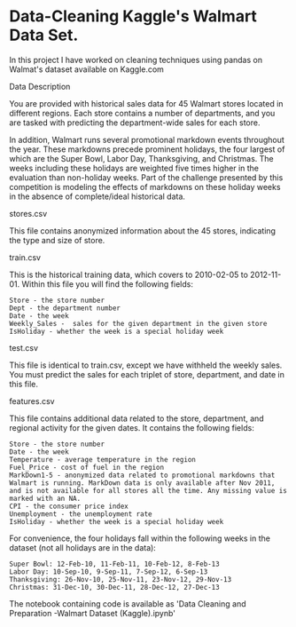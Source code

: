# Data-Cleaning Kaggle's Walmart Data Set.

In this project I have worked on cleaning techniques using pandas on Walmat's dataset available on Kaggle.com 

Data Description    

You are provided with historical sales data for 45 Walmart stores located in different regions. Each store contains a number of departments, and you are tasked with predicting the department-wide sales for each store.

In addition, Walmart runs several promotional markdown events throughout the year. These markdowns precede prominent holidays, the four largest of which are the Super Bowl, Labor Day, Thanksgiving, and Christmas. The weeks including these holidays are weighted five times higher in the evaluation than non-holiday weeks. Part of the challenge presented by this competition is modeling the effects of markdowns on these holiday weeks in the absence of complete/ideal historical data.

stores.csv

This file contains anonymized information about the 45 stores, indicating the type and size of store.

train.csv

This is the historical training data, which covers to 2010-02-05 to 2012-11-01. Within this file you will find the following fields:

    Store - the store number
    Dept - the department number
    Date - the week
    Weekly_Sales -  sales for the given department in the given store
    IsHoliday - whether the week is a special holiday week

test.csv

This file is identical to train.csv, except we have withheld the weekly sales. You must predict the sales for each triplet of store, department, and date in this file.

features.csv

This file contains additional data related to the store, department, and regional activity for the given dates. It contains the following fields:

    Store - the store number
    Date - the week
    Temperature - average temperature in the region
    Fuel_Price - cost of fuel in the region
    MarkDown1-5 - anonymized data related to promotional markdowns that Walmart is running. MarkDown data is only available after Nov 2011, and is not available for all stores all the time. Any missing value is marked with an NA.
    CPI - the consumer price index
    Unemployment - the unemployment rate
    IsHoliday - whether the week is a special holiday week

For convenience, the four holidays fall within the following weeks in the dataset (not all holidays are in the data):

    Super Bowl: 12-Feb-10, 11-Feb-11, 10-Feb-12, 8-Feb-13
    Labor Day: 10-Sep-10, 9-Sep-11, 7-Sep-12, 6-Sep-13
    Thanksgiving: 26-Nov-10, 25-Nov-11, 23-Nov-12, 29-Nov-13
    Christmas: 31-Dec-10, 30-Dec-11, 28-Dec-12, 27-Dec-13

The notebook containing code is available as 'Data Cleaning and Preparation -Walmart Dataset (Kaggle).ipynb'

